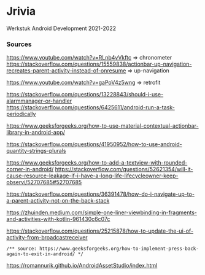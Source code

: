 # Jrivia
Werkstuk Android Development 2021-2022
### Sources
https://www.youtube.com/watch?v=RLnb4vVkftc => chronometer
https://stackoverflow.com/questions/15559838/actionbar-up-navigation-recreates-parent-activity-instead-of-onresume => up-navigation

https://www.youtube.com/watch?v=gaPoV4z5wng => retrofit

https://stackoverflow.com/questions/13228843/should-i-use-alarmmanager-or-handler
https://stackoverflow.com/questions/6425611/android-run-a-task-periodically

https://www.geeksforgeeks.org/how-to-use-material-contextual-actionbar-library-in-android-app/

https://stackoverflow.com/questions/41950952/how-to-use-android-quantity-strings-plurals

https://www.geeksforgeeks.org/how-to-add-a-textview-with-rounded-corner-in-android/
https://stackoverflow.com/questions/52621354/will-it-cause-resource-leakage-if-i-have-a-long-life-lifecycleowner-keep-observi/52707685#52707685

https://stackoverflow.com/questions/36391478/how-do-i-navigate-up-to-a-parent-activity-not-on-the-back-stack

https://zhuinden.medium.com/simple-one-liner-viewbinding-in-fragments-and-activities-with-kotlin-961430c6c07c

https://stackoverflow.com/questions/25215878/how-to-update-the-ui-of-activity-from-broadcastreceiver

    /** source: https://www.geeksforgeeks.org/how-to-implement-press-back-again-to-exit-in-android/ */

https://romannurik.github.io/AndroidAssetStudio/index.html
